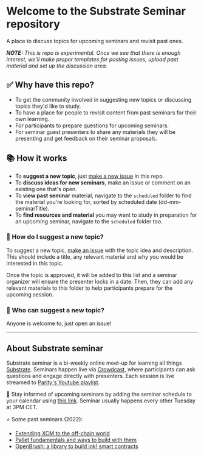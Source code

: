 # Welcome to the Substrate Seminar repository

A place to discuss topics for upcoming seminars and revisit past ones.

_**NOTE:** This is repo is experimental. Once we see that there is enough interest, we'll make proper templates for posting issues, upload past material and set up the discussion area._
## ✅ Why have this repo?

* To get the community involved in suggesting new topics or discussing topics they'd like to study.
* To have a place for people to revisit content from past seminars for their own learning.
* For participants to prepare questions for upcoming seminars.
* For seminar guest presenters to share any materials they will be presenting and get feedback on their seminar proposals.

## 📚 How it works

* To **suggest a new topic**, just [make a new issue](https://github.com/substrate-developer-hub/substrate-seminar/issues/new) in this repo.
* To **discuss ideas for new seminars**, make an issue or comment on an existing one that's open.
* To **view past seminar** material, navigate to the `scheduled` folder to find the material you're looking for, sorted by scheduled date (dd-mm-seminarTitle).
* To **find resources and material** you may want to study in preparation for an upcoming seminar, navigate to the `scheduled` folder too.

### 🧐 How do I suggest a new topic?

To suggest a new topic, [make an issue](https://github.com/substrate-developer-hub/substrate-seminar/issues/new) with the topic idea and description. 
This should include a title, any relevant material and why you would be interested in this topic.

Once the topic is approved, it will be added to this list and a seminar organizer will ensure the presenter locks in a date.
Then, they can add any relevant materials to this folder to help participants prepare for the upcoming session.

### 👋 Who can suggest a new topic?

Anyone is welcome to, just open an issue! 

---
## About Substrate seminar

Substrate seminar is a bi-weekly online meet-up for learning all things [Substrate](https://substrate.io/).
Seminars happen live via [Crowdcast](https://www.crowdcast.io/e/substrate-seminar-2/), where participants can ask questions and engage directly with presenters.
Each session is live streamed to [Parity's Youtube playlist](https://www.youtube.com/playlist?list=PLp0_ueXY_enXRfoaW7sTudeQH10yDvFOS).

📅 Stay informed of upcoming seminars by adding the seminar schedule to your calendar using [this link](https://calendar.google.com/calendar/u/0?cid=Y192cXBsamk3cXY2ajBvcDVrbmdwMGR0cjUzc0Bncm91cC5jYWxlbmRhci5nb29nbGUuY29t).
Seminar usually happens every other Tuesday at 3PM CET.

⭐️ Some past seminars (2022):

- [Extending XCM to the off-chain world](https://www.crowdcast.io/e/substrate-seminar-2/3)
- [Pallet fundamentals and ways to build with them](https://www.crowdcast.io/e/substrate-seminar-2/6)
- [OpenBrush: a library to build ink! smart contracts](https://www.crowdcast.io/e/substrate-seminar-2/10)